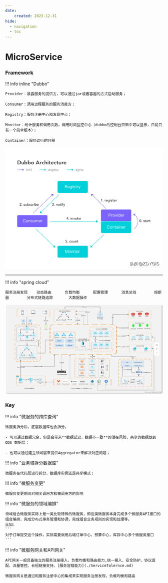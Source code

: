 ```yaml
---
date: 
    created: 2023-12-31
hide:
  - navigation
  - toc
---
```


# MicroService

### Framework

!!! info inline "Dubbo"

    Provider：暴露服务的提供方，可以通过jar或者容器的方式启动服务；
    
    Consumer：调用远程服务的服务消费方；
    
    Registry：服务注册中心和发现中心；

    Monitor：统计服务和调用次数，调用时间监控中心（dubbo的控制台页面中可以显示，目前只有一个简单版本）；
    
    Container：服务运行的容器
    
![](20231231134242.png)

---

!!! info "spring cloud"

    服务注册发现    动态路由      负载均衡      配置管理      消息总线        熔断器        分布式链路追踪       大数据操作


![](20231231135715.png)


### Key

!!! info "微服务的跨库查询"

    微服务拆分后，底层数据库也会拆分。

    - 可以通过数据冗余，但是会带来**数据延迟，数据不一致**的潜在风险，共享的数据放到 ODS 数据层；

    - 也可以通过建立领域层来提供Aggregator来解决对应问题；

!!! info "业务域拆分数据库"

    微服务在代码层进行拆分，数据库实例还是共享模式；

!!! info "微服务变更"

    微服务变更期间对相关调用方和被调用方的影响

!!! info "微服务的领域编排"

    领域组合微服务实际上是一类比较特殊的微服务，即这类微服务本身完成多个微服务API接口的组合编排，完成分布式事务管理和协调，完成组合业务规则的实现和处理等。
    比如: 
    ```
    对于订单提交这个操作，实际需要调用后端订单中心，预算中心，库存中心多个微服务接口
    ```

!!! info "微服务网关和API网关"

    API网关一般具备独立的服务注册接入，负载均衡和路由能力,统一接入、安全防护、协议适配、流量管控、长短链接支持、[服务容错能力](./ServiceTolernce.md)

    微服务网关是通过和服务注册中心的集成来实现服务注册发现，负载均衡和路由